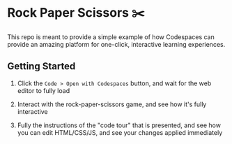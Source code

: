 # Rock Paper Scissors ✂️

This repo is meant to provide a simple example of how Codespaces can provide an amazing platform for one-click, interactive learning experiences. 

## Getting Started

1. Click the `Code > Open with Codespaces` button, and wait for the web editor to fully load

1. Interact with the rock-paper-scissors game, and see how it's fully interactive

1. Fully the instructions of the "code tour" that is presented, and see how you can edit HTML/CSS/JS, and see your changes applied immediately